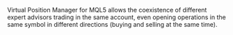 Virtual Position Manager for MQL5 allows the coexistence of different expert advisors trading in the same account, even opening operations in the same symbol in different directions (buying and selling at the same time).